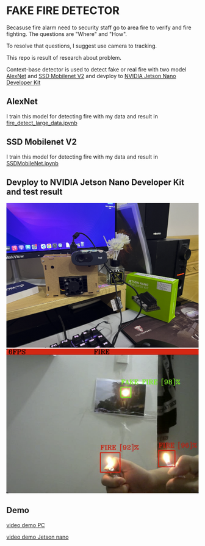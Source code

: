 # FAKE FIRE DETECTOR

Becasuse fire alarm need to security staff go to area fire to verify and fire fighting. The questions are "Where" and "How".

To resolve that questions, I suggest use camera to tracking.

This repo is result of research about problem.

Context-base detector is used to detect fake or real fire with two model [AlexNet](https://en.wikipedia.org/wiki/AlexNet) and [SSD Mobilenet V2](https://ai.googleblog.com/2018/04/mobilenetv2-next-generation-of-on.html) and devploy to [NVIDIA Jetson Nano Developer Kit](https://developer.nvidia.com/embedded/jetson-nano-developer-kit)

## AlexNet

I train this model for detecting fire with my data and result in [fire_detect_large_data.ipynb](src/fire_detect_large_data.ipynb)

## SSD Mobilenet V2

I train this model for detecting fire with my data and result in [SSDMobileNet.ipynb](src/SSDMobileNet.ipynb)

## Devploy to NVIDIA Jetson Nano Developer Kit and test result

![board](img/board.png) ![test](img/test.png)

## Demo

[video demo PC](img/result_PC.mp4)

[video demo Jetson nano](img/result_jetson.mp4)

